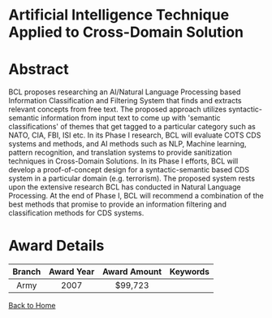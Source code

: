 
Artificial Intelligence Technique Applied to Cross-Domain Solution
==================================================================

# Abstract


BCL proposes researching an AI/Natural Language Processing based Information Classification and Filtering System that finds and extracts relevant concepts from free text. The proposed approach utilizes syntactic-semantic information from input text to come up with 'semantic classifications' of themes that get tagged to a particular category such as NATO, CIA, FBI, ISI etc. In its Phase I research, BCL will evaluate COTS CDS systems and methods, and AI methods such as NLP, Machine learning, pattern recognition, and translation systems to provide sanitization techniques in Cross-Domain Solutions. In its Phase I efforts, BCL will develop a proof-of-concept design for a syntactic-semantic based CDS system in a particular domain (e.g. terrorism). The proposed system rests upon the extensive research BCL has conducted in Natural Language Processing. At the end of Phase I, BCL will recommend a combination of the best methods that promise to provide an information filtering and classification methods for CDS systems.  

# Award Details

|Branch|Award Year|Award Amount|Keywords|
| :---: | :---: | :---: | :---: |
|Army|2007|$99,723||
  
  


[Back to Home](https://github.com/chrischow/dod_sbir_awards#2286)